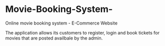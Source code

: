 # Movie-Booking-System-
Online movie booking system   -   E-Commerce Website

The application allows its customers to register, login and book tickets for movies that are posted availbale by the admin.

